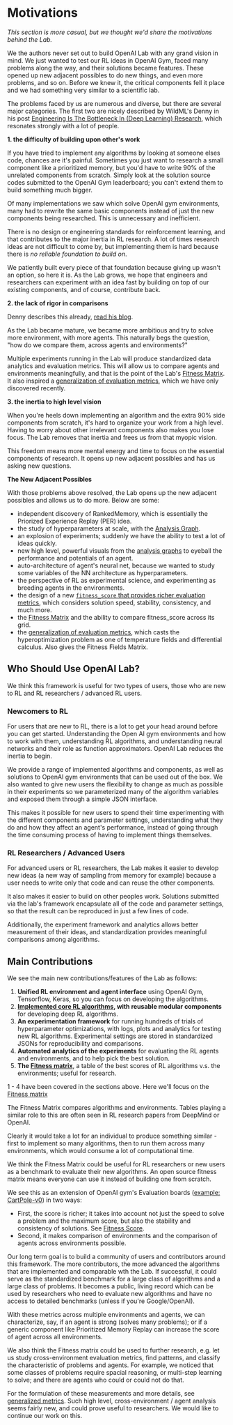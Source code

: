 # <a name="motivations"></a>Motivations

*This section is more casual, but we thought we'd share the motivations behind the Lab.*

We the authors never set out to build OpenAI Lab with any grand vision in mind. We just wanted to test our RL ideas in OpenAI Gym, faced many problems along the way, and their solutions became features. These opened up new adjacent possibles to do new things, and even more problems, and so on. Before we knew it, the critical components fell it place and we had something very similar to a scientific lab.

The problems faced by us are numerous and diverse, but there are several major categories. The first two are nicely described by WildML's Denny in his post [Engineering Is The Bottleneck In (Deep Learning) Research](http://blog.dennybritz.com/2017/01/17/engineering-is-the-bottleneck-in-deep-learning-research/), which resonates strongly with a lot of people.

**1. the difficulty of building upon other's work**

If you have tried to implement any algorithms by looking at someone elses code, chances are it's painful. Sometimes you just want to research a small component like a prioritized memory, but you'd have to write 90% of the unrelated components from scratch. Simply look at the solution source codes submitted to the OpenAI Gym leaderboard; you can't extend them to build something much bigger.

Of many implementations we saw which solve OpenAI gym environments, many had to rewrite the same basic components instead of just the new components being researched. This is unnecessary and inefficient.

There is no design or engineering standards for reinforcement learning, and that contributes to the major inertia in RL research. A lot of times research ideas are not difficult to come by, but implementing them is hard because there is *no reliable foundation to build on*.

We patiently built every piece of that foundation because giving up wasn't an option, so here it is. As the Lab grows, we hope that engineers and researchers can experiment with an idea fast by building on top of our existing components, and of course, contribute back.

**2. the lack of rigor in comparisons**

Denny describes this already, [read his blog](http://blog.dennybritz.com/2017/01/17/engineering-is-the-bottleneck-in-deep-learning-research/).

As the Lab became mature, we became more ambitious and try to solve more environment, with more agents. This naturally begs the question, "how do we compare them, across agents and environments?"

Multiple experiments running in the Lab will produce standardized data analytics and evaluation metrics. This will allow us to compare agents and environments meaningfully, and that is the point of the Lab's [Fitness Matrix](#fitness-matrix). It also inspired a [generalization of evaluation metrics](#metrics), which we have only discovered recently.

**3. the inertia to high level vision**

When you're heels down implementing an algorithm and the extra 90% side components from scratch, it's hard to organize your work from a high level. Having to worry about other irrelevant components also makes you lose focus. The Lab removes that inertia and frees us from that myopic vision.

This freedom means more mental energy and time to focus on the essential components of research. It opens up new adjacent possibles and has us asking new questions.


**The New Adjacent Possibles**

With those problems above resolved, the Lab opens up the new adjacent possibles and allows us to do more. Below are some:

- independent discovery of RankedMemory, which is essentially the Priorized Experience Replay (PER) idea.
- the study of hyperparameters at scale, with the [Analysis Graph](#analysis).
- an explosion of experiments; suddenly we have the ability to test a lot of ideas quickly.
- new high level, powerful visuals from the [analysis graphs](#analysis) to eyeball the performance and potentials of an agent.
- auto-architecture of agent's neural net, because we wanted to study some variables of the NN architecture as hyperparameters.
- the perspective of RL as experimental science, and experimenting as breeding agents in the environments.
- the design of a new [`fitness_score` that provides richer evaluation metrics](#fitness), which considers solution speed, stability, consistency, and much more.
- the [Fitness Matrix](#fitness-matrix) and the ability to compare fitness_score across its grid.
- the [generalization of evaluation metrics](#generalization), which casts the hyperoptimization problem as one of temperature fields and differential calculus. Also gives the Fitness Fields Matrix.



## <a name="who-should-use"></a>Who Should Use OpenAI Lab?

We think this framework is useful for two types of users, those who are new to RL and RL researchers / advanced RL users.


### Newcomers to RL

For users that are new to RL, there is a lot to get your head around before you can get started. Understanding the Open AI gym environments and how to work with them, understanding RL algorithms, and understanding neural networks and their role as function approximators. OpenAI Lab reduces the inertia to begin.

We provide a range of implemented algorithms and components, as well as solutions to OpenAI gym environments that can be used out of the box. We also wanted to give new users the flexibility to change as much as possible in their experiments so we parameterized many of the algorithm variables and exposed them through a simple JSON interface.

This makes it possible for new users to spend their time experimenting with the different components and parameter settings, understanding what they do and how they affect an agent's performance, instead of going through the time consuming process of having to implement things themselves. 


### RL Researchers / Advanced Users

For advanced users or RL researchers, the Lab makes it easier to develop new ideas (a new way of sampling from memory for example) because a user needs to write only that code and can reuse the other components.

It also makes it easier to build on other peoples work. Solutions submitted via the lab's framework encapsulate all of the code and parameter settings, so that the result can be reproduced in just a few lines of code.

Additionally, the experiment framework and analytics allows better measurement of their ideas, and standardization provides meaningful comparisons among algorithms.


## <a name="main-contributions"></a>Main Contributions

We see the main new contributions/features of the Lab as follows:

1. **Unified RL environment and agent interface** using OpenAI Gym, Tensorflow, Keras, so you can focus on developing the algorithms.
2. **[Implemented core RL algorithms](#agents-matrix), with reusable modular components** for developing deep RL algorithms.
3. **An experimentation framework** for running hundreds of trials of hyperparameter optimizations, with logs, plots and analytics for testing new RL algorithms. Experimental settings are stored in standardized JSONs for reproducibility and comparisons.
4. **Automated analytics of the experiments** for evaluating the RL agents and environments, and to help pick the best solution.
5. **The [Fitness matrix](#fitness-matrix)**, a table of the best scores of RL algorithms v.s. the environments; useful for research.

1 - 4 have been covered in the sections above. Here we'll focus on the [Fitness matrix](#fitness-matrix)

The Fitness Matrix compares algorithms and environments. Tables playing a similar role to this are often seen in RL research papers from DeepMind or OpenAI.

Clearly it would take a lot for an individual to produce something similar - first to implement so many algorithms, then to run them across many environments, which would consume a lot of computational time.

We think the Fitness Matrix could be useful for RL researchers or new users as a benchmark to evaluate their new algorithms. An open source fitness matrix means everyone can use it instead of building one from scratch.

We see this as an extension of OpenAI gym's Evaluation boards ([example: CartPole-v0](https://gym.openai.com/envs/CartPole-v0)) in two ways:
- First, the score is richer; it takes into account not just the speed to solve a problem and the maximum score, but also the stability and consistency of solutions. See [Fitness Score](#fitness).
- Second, it makes comparison of environments and the comparison of agents across environments possible.

Our long term goal is to build a community of users and contributors around this framework. The more contributors, the more advanced the algorithms that are implemented and comparable wth the Lab. If successful, it could serve as the standardized benchmark for a large class of algorithms and a large class of problems. It becomes a public, living record which can be used by researchers who need to evaluate new algorithms and have no access to detailed benchmarks (unless if you're Google/OpenAI). 

With these metrics across multiple environments and agents, we can characterize, say, if an agent is strong (solves many problems); or if a generic component like Prioritized Memory Replay can increase the score of agent across all environments.

We also think the Fitness matrix could be used to further research, e.g. let us study cross-environment evaluation metrics, find patterns, and classify the characteristic of problems and agents. For example, we noticed that some classes of problems require spacial reasoning, or multi-step learning to solve; and there are agents who could or could not do that.

For the formulation of these measurements and more details, see [generalized metrics](#generalized-metrics). Such high level, cross-environment / agent analysis seems fairly new, and could prove useful to researchers. We would like to continue our work on this.

